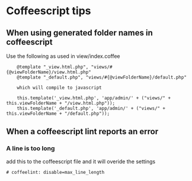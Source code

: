 # Coffeescript tips

## When using generated folder names in coffeescript
Use the following as used in view/index.coffee

		@template "_view.html.php", "views/#{@viewFolderName}/view.html.php"
		@template "_default.php", "views/#{@viewFolderName}/default.php"
		
		which will compile to javascript
		
		this.template('_view.html.php', 'app/admin/' + ("views/" + this.viewFolderName + "/view.html.php"));
        this.template('_default.php', 'app/admin/' + ("views/" + this.viewFolderName + "/default.php"));
        
 
 ## When a coffeescript lint reports an error
 
 ### A line is too long
 add this to the coffeescript file and it will overide the settings
 
	# coffeelint: disable=max_line_length